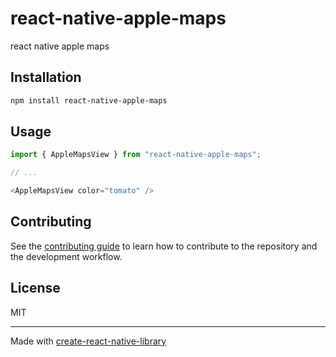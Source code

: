 # react-native-apple-maps

react native apple maps

## Installation

```sh
npm install react-native-apple-maps
```

## Usage


```js
import { AppleMapsView } from "react-native-apple-maps";

// ...

<AppleMapsView color="tomato" />
```


## Contributing

See the [contributing guide](CONTRIBUTING.md) to learn how to contribute to the repository and the development workflow.

## License

MIT

---

Made with [create-react-native-library](https://github.com/callstack/react-native-builder-bob)
